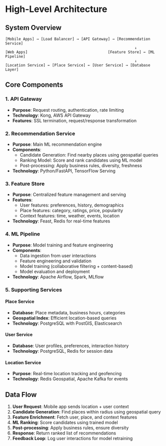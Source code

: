 # High-Level Architecture

## System Overview

```
[Mobile Apps] → [Load Balancer] → [API Gateway] → [Recommendation Service]
                                                          ↓
[Web Apps]                                    [Feature Store] ← [ML Pipeline]
                                                          ↓
[Location Service] ← [Place Service] ← [User Service] → [Database Layer]
```

## Core Components

### 1. API Gateway
- **Purpose**: Request routing, authentication, rate limiting
- **Technology**: Kong, AWS API Gateway
- **Features**: SSL termination, request/response transformation

### 2. Recommendation Service
- **Purpose**: Main ML recommendation engine
- **Components**:
  - Candidate Generation: Find nearby places using geospatial queries
  - Ranking Model: Score and rank candidates using ML model
  - Post-processing: Apply business rules, diversity, freshness
- **Technology**: Python/FastAPI, TensorFlow Serving

### 3. Feature Store
- **Purpose**: Centralized feature management and serving
- **Features**:
  - User features: preferences, history, demographics
  - Place features: category, ratings, price, popularity
  - Context features: time, weather, events, location
- **Technology**: Feast, Redis for real-time features

### 4. ML Pipeline
- **Purpose**: Model training and feature engineering
- **Components**:
  - Data ingestion from user interactions
  - Feature engineering and validation
  - Model training (collaborative filtering + content-based)
  - Model evaluation and deployment
- **Technology**: Apache Airflow, Spark, MLflow

### 5. Supporting Services

#### Place Service
- **Database**: Place metadata, business hours, categories
- **Geospatial Index**: Efficient location-based queries
- **Technology**: PostgreSQL with PostGIS, Elasticsearch

#### User Service
- **Database**: User profiles, preferences, interaction history
- **Technology**: PostgreSQL, Redis for session data

#### Location Service
- **Purpose**: Real-time location tracking and geofencing
- **Technology**: Redis Geospatial, Apache Kafka for events

## Data Flow

1. **User Request**: Mobile app sends location + user context
2. **Candidate Generation**: Find places within radius using geospatial query
3. **Feature Enrichment**: Fetch user, place, and context features
4. **ML Ranking**: Score candidates using trained model
5. **Post-processing**: Apply business rules, ensure diversity
6. **Response**: Return ranked list of recommendations
7. **Feedback Loop**: Log user interactions for model retraining